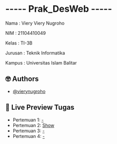 
# ----- Prak_DesWeb -----

Nama    : Viery Viery Nugroho

NIM     : 21104410049

Kelas   : TI-3B

Jurusan : Teknik Informatika

Kampus  : Universitas Islam Balitar


## 🤓 Authors

- [@vierynugroho](https://github.com/vierynugroho)


## 🔗 Live Preview Tugas

- Pertemuan 1: [-](https://github.com/vierynugroho)
- Pertemuan 2: [Show](https://replit.com/@VIERYNUGROHO/VieryP2DESWEB)
- Pertemuan 3: [-](https://github.com/vierynugroho)
- Pertemuan 4: [-](https://github.com/vierynugroho)
